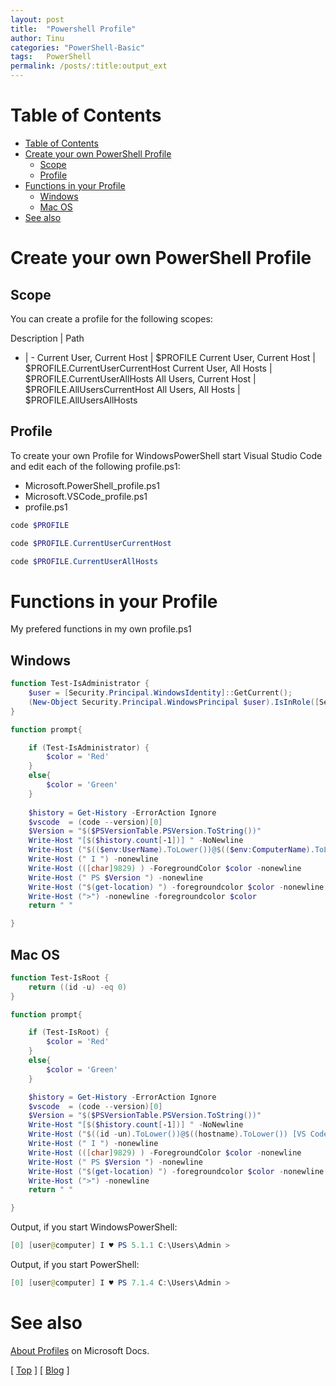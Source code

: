 ```yaml
---
layout: post
title:  "Powershell Profile"
author: Tinu
categories: "PowerShell-Basic"
tags:   PowerShell
permalink: /posts/:title:output_ext
---
```


# Table of Contents

- [Table of Contents](#table-of-contents)
- [Create your own PowerShell Profile](#create-your-own-powershell-profile)
  - [Scope](#scope)
  - [Profile](#profile)
- [Functions in your Profile](#functions-in-your-profile)
  - [Windows](#windows)
  - [Mac OS](#mac-os)
- [See also](#see-also)

# Create your own PowerShell Profile

## Scope

You can create a profile for the following scopes:

Description | Path
- | -
Current User, Current Host | $PROFILE
Current User, Current Host | $PROFILE.CurrentUserCurrentHost
Current User, All Hosts | $PROFILE.CurrentUserAllHosts
All Users, Current Host | $PROFILE.AllUsersCurrentHost
All Users, All Hosts | $PROFILE.AllUsersAllHosts

## Profile

To create your own Profile for WindowsPowerShell start Visual Studio Code and edit each of the following profile.ps1:

- Microsoft.PowerShell_profile.ps1
- Microsoft.VSCode_profile.ps1
- profile.ps1

````powershell
code $PROFILE

code $PROFILE.CurrentUserCurrentHost

code $PROFILE.CurrentUserAllHosts
````

# Functions in your Profile

My prefered functions in my own profile.ps1

## Windows

````powershell
function Test-IsAdministrator {
    $user = [Security.Principal.WindowsIdentity]::GetCurrent();
    (New-Object Security.Principal.WindowsPrincipal $user).IsInRole([Security.Principal.WindowsBuiltinRole]::Administrator)
}

function prompt{

    if (Test-IsAdministrator) {
        $color = 'Red'
    }
    else{
        $color = 'Green'
    }
    
    $history = Get-History -ErrorAction Ignore
    $vscode  = (code --version)[0]
    $Version = "$($PSVersionTable.PSVersion.ToString())"
    Write-Host "[$($history.count[-1])] " -NoNewline
    Write-Host ("$(($env:UserName).ToLower())@$(($env:ComputerName).ToLower()) [VS Code $($vscode)]") -nonewline -foregroundcolor $color
    Write-Host (" I ") -nonewline
    Write-Host (([char]9829) ) -ForegroundColor $color -nonewline
    Write-Host (" PS $Version ") -nonewline
    Write-Host ("$(get-location) ") -foregroundcolor $color -nonewline
    Write-Host (">") -nonewline -foregroundcolor $color
    return " "

}
````

## Mac OS

````powershell
function Test-IsRoot {
    return ((id -u) -eq 0)
}

function prompt{

    if (Test-IsRoot) {
        $color = 'Red'
    }
    else{
        $color = 'Green'
    }

    $history = Get-History -ErrorAction Ignore
    $vscode  = (code --version)[0]
    $Version = "$($PSVersionTable.PSVersion.ToString())"
    Write-Host "[$($history.count[-1])] " -NoNewline
    Write-Host ("$((id -un).ToLower())@$((hostname).ToLower()) [VS Code $($vscode)]") -nonewline -foregroundcolor $color
    Write-Host (" I ") -nonewline
    Write-Host (([char]9829) ) -ForegroundColor $color -nonewline
    Write-Host (" PS $Version ") -nonewline
    Write-Host ("$(get-location) ") -foregroundcolor $color -nonewline
    Write-Host (">") -nonewline
    return " "

}
````

Output, if you start WindowsPowerShell:

````powershell
[0] [user@computer] I ♥ PS 5.1.1 C:\Users\Admin >
````

Output, if you start PowerShell:

````powershell
[0] [user@computer] I ♥ PS 7.1.4 C:\Users\Admin >
````

# See also

[About Profiles](https://docs.microsoft.com/en-us/powershell/module/microsoft.powershell.core/about/about_profiles?view=powershell-6) on Microsoft Docs.

[ [Top](#table-of-contents) ] [ [Blog](../categories.html) ]